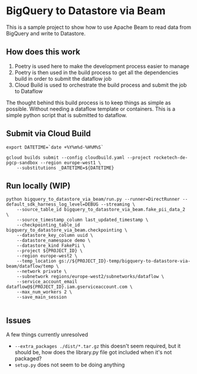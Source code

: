 # BigQuery to Datastore via Beam

This is a sample project to show how to use Apache Beam to read data from BigQuery and write to Datastore.

## How does this work

1. Poetry is used here to make the development process easier to manage
2. Poetry is then used in the build process to get all the dependencies build in order to submit the dataflow job
3. Cloud Build is used to orchestrate the build process and submit the job to Dataflow

The thought behind this build process is to keep things as simple as possible. Without needing a dataflow template
or containers. This is a simple python script that is submitted to dataflow.

## Submit via Cloud Build

```
export DATETIME=`date +%Y%m%d-%H%M%S`

gcloud builds submit --config cloudbuild.yaml --project rocketech-de-pgcp-sandbox --region europe-west1 \
    --substitutions _DATETIME=${DATETIME}
```


## Run locally (WIP)
```
python bigquery_to_datastore_via_beam/run.py --runner=DirectRunner --default_sdk_harness_log_level=DEBUG --streaming \
    --source_table_id bigquery_to_datastore_via_beam.fake_pii_data_2  \
    --source_timestamp_column last_updated_timestamp \
    --checkpointing_table_id bigquery_to_datastore_via_beam.checkpointing \
    --datastore_key_column uuid \
    --datastore_namespace demo \
    --datastore_kind FakePii \
    --project ${PROJECT_ID} \
    --region europe-west2 \
    --temp_location gs://${PROJECT_ID}-temp/bigquery-to-datastore-via-beam/dataflow/temp \
    --network private \
    --subnetwork regions/europe-west2/subnetworks/dataflow \
    --service_account_email dataflow@${PROJECT_ID}.iam.gserviceaccount.com \
    --max_num_workers 2 \
    --save_main_session 
   
```

## Issues
A few things currently unresolved
- `--extra_packages ./dist/*.tar.gz` this doesn't seem required, but it should be, how does the library.py file got included when it's not packaged?
- `setup.py` does not seem to be doing anything